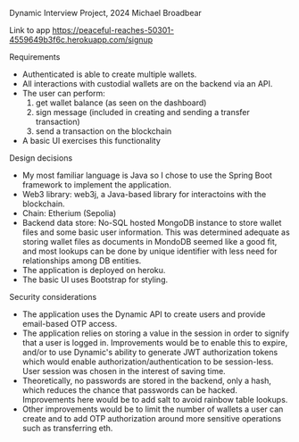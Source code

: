 
Dynamic Interview Project, 2024
Michael Broadbear

Link to app
https://peaceful-reaches-50301-4559649b3f6c.herokuapp.com/signup

Requirements
- Authenticated is able to create multiple wallets.
- All interactions with custodial wallets are on the backend via an API.
- The user can perform:
  1. get wallet balance (as seen on the dashboard)
  2. sign message (included in creating and sending a transfer transaction)
  3. send a transaction on the blockchain
- A basic UI exercises this functionality

Design decisions
- My most familiar language is Java so I chose to use the Spring Boot framework to implement the application.
- Web3 library: web3j, a Java-based library for interactoins with the blockchain.
- Chain: Etherium (Sepolia)
- Backend data store: No-SQL hosted MongoDB instance to store wallet files and some basic user information. This was determined adequate as storing wallet files as documents in MondoDB seemed like a good fit, and most lookups can be done by unique identifier with less need for relationships among DB entities.
- The application is deployed on heroku.
- The basic UI uses Bootstrap for styling.

Security considerations
- The application uses the Dynamic API to create users and provide email-based OTP access.
- The application relies on storing a value in the session in order to signify that a user is logged in. Improvements would be to enable this to expire, and/or to use Dynamic's ability to generate JWT authorization tokens which would enable authorization/authentication to be session-less. User session was chosen in the interest of saving time.
- Theoretically, no passwords are stored in the backend, only a hash, which reduces the chance that passwords can be hacked. Improvements here would be to add salt to avoid rainbow table lookups.
- Other improvements would be to limit the number of wallets a user can create and to add OTP authorization around more sensitive operations such as transferring eth.

